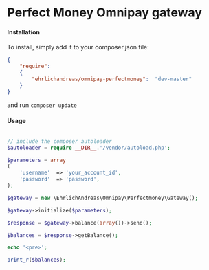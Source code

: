 Perfect Money Omnipay gateway
==============


#### Installation

To install, simply add it to your composer.json file:

```json
{
    "require":
    {
        "ehrlichandreas/omnipay-perfectmoney":  "dev-master"
    }
}
```

and run `composer update`

#### Usage

```php

// include the composer autoloader
$autoloader = require __DIR__.'/vendor/autoload.php';

$parameters = array
(
    'username'  => 'your_account_id',
    'password'  => 'password',
);

$gateway = new \EhrlichAndreas\Omnipay\Perfectmoney\Gateway();

$gateway->initialize($parameters);

$response = $gateway->balance(array())->send();

$balances = $response->getBalance();

echo '<pre>';

print_r($balances);

```
